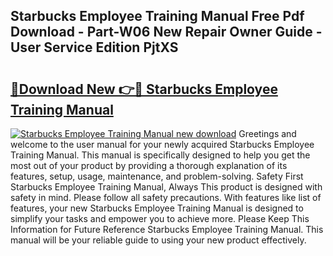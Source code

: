 ## Starbucks Employee Training Manual Free Pdf Download - Part-W06 New Repair Owner Guide - User Service Edition PjtXS

# <h2><a href="http://bc69778.oget.top/?id=Starbucks+Employee+Training+Manual">🔗Download New 👉🔴 Starbucks Employee Training Manual</a></h2>

[![Starbucks Employee Training Manual new download](https://i.imgur.com/5g1atiW.png)](http://bc69778.oget.top/?id=Starbucks+Employee+Training+Manual)
Greetings and welcome to the user manual for your newly acquired Starbucks Employee Training Manual. This manual is specifically designed to help you get the most out of your product by providing a thorough explanation of its features, setup, usage, maintenance, and problem-solving. Safety First Starbucks Employee Training Manual, Always This product is designed with safety in mind. Please follow all safety precautions. With features like list of features, your new Starbucks Employee Training Manual is designed to simplify your tasks and empower you to achieve more. Please Keep This Information for Future Reference Starbucks Employee Training Manual. This manual will be your reliable guide to using your new product effectively.

